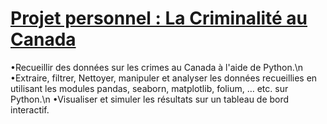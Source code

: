 # [Projet personnel : La Criminalité au Canada](https://github.com/hichem2022/Hichem_Portfolio/blob/ec70c2a955b5cf41a7dc059af7f90c65042e5985/Projet%20New.ipynb)
•Recueillir des données sur les crimes au Canada à l'aide de Python.\n
•Extraire, filtrer, Nettoyer, manipuler et analyser les données recueillies en utilisant les modules pandas, seaborn, matplotlib, folium, …  etc. sur Python.\n
•Visualiser et simuler les résultats sur un tableau de bord interactif.

